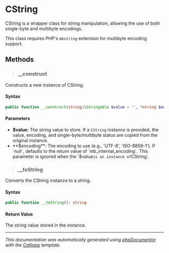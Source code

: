 # CString

CString is a wrapper class for string manipulation, allowing the use of both
single-byte and multibyte encodings.

This class requires PHP's `mbstring` extension for multibyte encoding support.

## Methods

> ### __construct

Constructs a new instance of CString.

#### Syntax

```php
public function __construct(string|\Stringable $value = '', ?string $encoding = null): mixed
```

#### Parameters

- **$value**: The string value to store. If a `CString` instance is provided, the value, encoding, and single-byte/multibyte status are copied from the original instance.
- **$encoding**: The encoding to use (e.g., 'UTF-8', 'ISO-8859-1'). If `null`, defaults to the return value of `mb_internal_encoding`. This parameter is ignored when the `$value` is an instance of `CString`.

> ### __toString

Converts the CString instance to a string.

#### Syntax

```php
public function __toString(): string
```

#### Return Value

The string value stored in the instance.

---

*This documentation was automatically generated using [phpDocumentor](http://www.phpdoc.org/) with the [Calliope](https://github.com/DaphneWebFramework/Calliope) template.*
